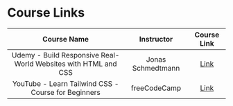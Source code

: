 # Course Links

|                          Course Name                           |    Instructor     |                                          Course Link                                          |
| :------------------------------------------------------------: | :---------------: | :-------------------------------------------------------------------------------------------: |
| Udemy - Build Responsive Real-World Websites with HTML and CSS | Jonas Schmedtmann | [Link](https://www.udemy.com/course/design-and-develop-a-killer-website-with-html5-and-css3/) |
|      YouTube - Learn Tailwind CSS - Course for Beginners       |   freeCodeCamp    |                      [Link](https://www.youtube.com/watch?v=ft30zcMlFao)                      |
